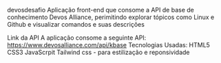 devosdesafio
Aplicação front-end que consome a API de base de conhecimento Devos Alliance, perimitindo explorar tópicos como Linux e Github e visualizar comandos e suas descrições

Link da API 
A aplicação consome a seguinte API: https://www.devosalliance.com/api/kbase
Tecnologias Usadas:
HTML5
CSS3
JavaScrpit 
Tailwind css - para estilização e reponsividade



